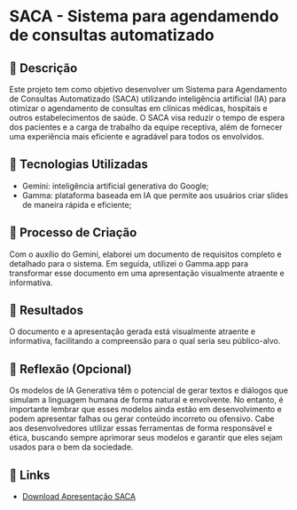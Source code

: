 # SACA - Sistema para agendamendo de consultas automatizado

## 📒 Descrição
Este projeto tem como objetivo desenvolver um Sistema para Agendamento de Consultas Automatizado (SACA) utilizando inteligência artificial (IA) para otimizar o agendamento de consultas em clínicas médicas, hospitais e outros estabelecimentos de saúde. O SACA visa reduzir o tempo de espera dos pacientes e a carga de trabalho da equipe receptiva, além de fornecer uma experiência mais eficiente e agradável para todos os envolvidos.

## 🤖 Tecnologias Utilizadas
- Gemini: inteligência artificial generativa do Google;
- Gamma: plataforma baseada em IA que permite aos usuários criar slides de maneira rápida e eficiente;

## 🧐 Processo de Criação
Com o auxílio do Gemini, elaborei um documento de requisitos completo e detalhado para o sistema. Em seguida, utilizei o Gamma.app para transformar esse documento em uma apresentação visualmente atraente e informativa.

## 🚀 Resultados
O documento e a apresentação gerada está visualmente atraente e informativa, facilitando a compreensão para o qual seria seu público-alvo.

## 💭 Reflexão (Opcional)
Os modelos de IA Generativa têm o potencial de gerar textos e diálogos que simulam a linguagem humana de forma natural e envolvente. No entanto, é importante lembrar que esses modelos ainda estão em desenvolvimento e podem apresentar falhas ou gerar conteúdo incorreto ou ofensivo. Cabe aos desenvolvedores utilizar essas ferramentas de forma responsável e ética, buscando sempre aprimorar seus modelos e garantir que eles sejam usados para o bem da sociedade.


## 🔗 Links
- [Download Apresentação SACA](https://github.com/user-attachments/files/15516356/Sistema-de-Agendamento-de-Consultas-Automatizado.pdf)

